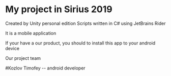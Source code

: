 # My project in Sirius 2019

Created by Unity personal edition
Scripts written in C# using JetBrains Rider

It is a mobile application

If your have a our product, you should to install this app to your android device

Our project team

#Kozlov Timofey -- android developer
